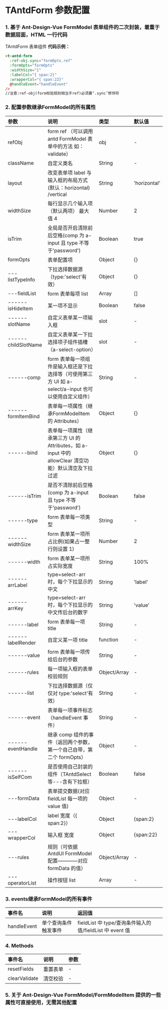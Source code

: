 # TAntdForm 参数配置

### 1. 基于 Ant-Design-Vue FormModel 表单组件的二次封装，着重于数据层面，HTML 一行代码

TAntdForm 表单组件
**代码示例：**

```html
<t-antd-form
  :ref-obj.sync="formOpts.ref"
  :formOpts="formOpts"
  :widthSize="1"
  :labelCol="{ span:2}"
  :wrapperCol="{ span:22}"
  @handleEvent="handleEvent"
/>
//注意:ref-obj(form校验规则相当于ref)必须要‘.sync’修饰符
```
### 2. 配置参数继承FormModel的所有属性

| 参数                | 说明                                                                                                  | 类型         | 默认值       |
| :------------------ | :---------------------------------------------------------------------------------------------------- | :----------- | :----------- |
| refObj              | form ref （可以调用 antd FormModel 表单中的方法 如：validate）                                        | obj          | -            |
| className           | 自定义类名                                                                                            | String       | -            |
| layout              | 改变表单项 label 与输入框的布局方式(默认：horizontal) /vertical                                       | String       | 'horizontal' |
| widthSize           | 每行显示几个输入项（默认两项） 最大值 4                                                               | Number       | 2            |
| isTrim              | 全局是否开启清除前后空格(comp 为 a-input 且 type 不等于'password')                                    | Boolean      | true         |
| formOpts            | 表单配置项                                                                                            | Object       | {}           |
| ---listTypeInfo     | 下拉选择数据源（type:'select'有效）                                                                   | Object       | {}           |
| ---fieldList        | form 表单每项 list                                                                                    | Array        | []           |
| ------isHideItem    | 某一项不显示                                                                                          | Boolean      | false        |
| ------slotName      | 自定义表单某一项输入框                                                                                | slot         | -            |
| ------childSlotName | 自定义表单某一下拉选择项子组件插槽（a-select-option）                                                 | slot         | -            |
| ------comp          | form 表单每一项组件是输入框还是下拉选择等（可使用第三方 UI 如 a-select/a-input 也可以使用自定义组件） | String       | -            |
| ------formItemBind  | 表单每一项属性（继承FormModelItem的 Attributes）                                                      | Object       | {}           |
| ------bind          | 表单每一项属性（继承第三方 UI 的 Attributes，如 a-input 中的 allowClear 清空功能）默认清空及下拉过滤  | Object       | {}           |
| ------isTrim        | 是否不清除前后空格(comp 为 a-input 且 type 不等于'password')                                          | Boolean      | false        |
| ------type          | form 表单每一项类型                                                                                   | String       | -            |
| ------widthSize     | form 表单某一项所占比例(如果占一整行则设置 1)                                                         | Number       | 2            |
| ------width         | form 表单某一项所占实际宽度                                                                           | String       | 100%         |
| ------arrLabel      | type=select-arr 时，每个下拉显示的中文                                                                | String       | 'label'      |
| ------arrKey        | type=select-arr 时，每个下拉显示的中文传后台的数字                                                    | String       | 'value'      |
| ------label         | form 表单每一项 title                                                                                 | String       | -            |
| ------labelRender   | 自定义某一项 title                                                                                    | function     | -            |
| ------value         | form 表单每一项传给后台的参数                                                                         | String       | -            |
| ------rules         | 每一项输入框的表单校验规则                                                                            | Object/Array | -            |
| ------list          | 下拉选择数据源（仅仅对 type:'select'有效）                                                            | String       | -            |
| ------event         | 表单每一项事件标志（handleEvent 事件）                                                                | String       | -            |
| ------eventHandle   | 继承 comp 组件的事件（返回两个参数，第一个自己自带，第二个 formOpts）                                 | Object       | -            |
| ------isSelfCom     | 是否使用自己封装的组件（TAntdSelect等---含有下拉框）                                                  | Boolean      | false        |
| ---formData         | 表单提交数据(对应 fieldList 每一项的 value 值)                                                        | Object       | -            |
| ---labelCol         | label 宽度（{ span:2}）                                                                               | Object       | {span:2}     |
| ---wrapperCol       | 输入框 宽度                                                                                           | Object       | {span:22}    |
| ---rules            | 规则（可依据 AntdUI FormModel 配置————对应 formData 的值）                                            | Object/Array | -            |
| ---operatorList     | 操作按钮 list                                                                                         | Array        | -            |

### 3. events继承FormModel的所有事件

| 事件名      | 说明                 | 返回值                                                   |
| :---------- | :------------------- | :------------------------------------------------------- |
| handleEvent | 单个查询条件触发事件 | fieldList 中 type/查询条件输入的值/fieldList 中 event 值 |

### 4. Methods

| 事件名        | 说明     | 参数 |
| :------------ | :------- | :--- |
| resetFields   | 重置表单 | -    |
| clearValidate | 清空校验 | -    |


### 5. 关于 Ant-Design-Vue FormModel/FormModelItem 提供的一些属性可直接使用，无需其他配置
